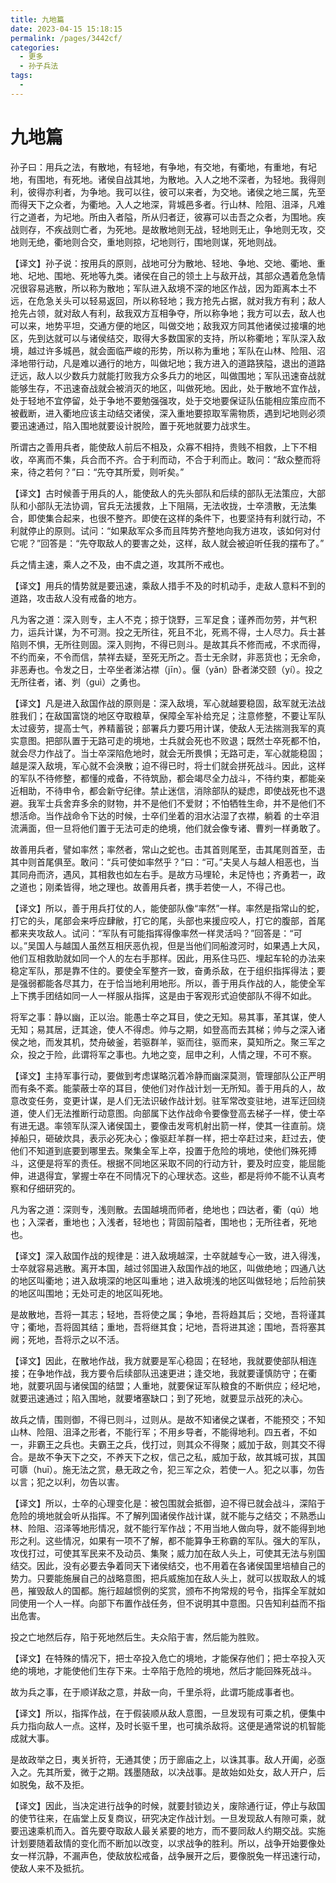 ```yaml
---
title: 九地篇
date: 2023-04-15 15:18:15
permalink: /pages/3442cf/
categories:
  - 更多
  - 孙子兵法
tags:
  - 
---
```


# 九地篇

孙子曰：用兵之法，有散地，有轻地，有争地，有交地，有衢地，有重地，有圮地，有围地，有死地。诸侯自战其地，为散地。入人之地不深者，为轻地。我得则利，彼得亦利者，为争地。我可以往，彼可以来者，为交地。诸侯之地三属，先至而得天下之众者，为衢地。入人之地深，背城邑多者。行山林、险阻、沮泽，凡难行之道者，为圮地。所由入者隘，所从归者迂，彼寡可以击吾之众者，为围地。疾战则存，不疾战则亡者，为死地。是故散地则无战，轻地则无止，争地则无攻，交地则无绝，衢地则合交，重地则掠，圮地则行，围地则谋，死地则战。
<!-- more -->

【译文】孙子说：按用兵的原则，战地可分为散地、轻地、争地、交地、衢地、重地、圮地、围地、死地等九类。诸侯在自己的领土上与敌开战，其部众遇着危急情况很容易逃散，所以称为散地；军队进入敌境不深的地区作战，因为距离本土不远，在危急关头可以轻易返回，所以称轻地；我方抢先占据，就对我方有利；敌人抢先占领，就对敌人有利，敌我双方互相争夺，所以称争地；我方可以去，敌人也可以来，地势平坦，交通方便的地区，叫做交地；敌我双方同其他诸侯过接壤的地区，先到达就可以与诸侯结交，取得大多数国家的支持，所以称衢地；军队深入敌境，越过许多城邑，就会面临严峻的形势，所以称为重地；军队在山林、险阻、沼泽地带行动，凡是难以通行的地方，叫做圮地；我方进入的道路狭隘，退出的道路迂远，敌人以少数兵力就能打败我方众多兵力的地区，叫做围地；军队迅速奋战就能够生存，不迅速奋战就会被消灭的地区，叫做死地。因此，处于散地不宜作战，处于轻地不宜停留，处于争地不要勉强强攻，处于交地要保证队伍能相应策应而不被截断，进入衢地应该主动结交诸侯，深入重地要掠取军需物质，遇到圮地则必须要迅速通过，陷入围地就要设计脱险，置于死地就要力战求生。

所谓古之善用兵者，能使敌人前后不相及，众寡不相持，贵贱不相救，上下不相收，卒离而不集，兵合而不齐。合于利而动，不合于利而止。敢问：“敌众整而将来，待之若何？”曰：“先夺其所爱，则听矣。”

【译文】古时候善于用兵的人，能使敌人的先头部队和后续的部队无法策应，大部队和小部队无法协调，官兵无法援救，上下阻隔，无法收拢，士卒溃散，无法集合，即使集合起来，也很不整齐。即使在这样的条件下，也要坚持有利就行动，不利就停止的原则。试问：“如果敌军众多而且阵势齐整地向我方进攻，该如何对付它呢？”回答是：“先夺取敌人的要害之处，这样，敌人就会被迫听任我的摆布了。”

兵之情主速，乘人之不及，由不虞之道，攻其所不戒也。

【译文】用兵的情势就是要迅速，乘敌人措手不及的时机动手，走敌人意料不到的道路，攻击敌人没有戒备的地方。

凡为客之道：深入则专，主人不克；掠于饶野，三军足食；谨养而勿劳，并气积力，运兵计谋，为不可测。投之无所往，死且不北，死焉不得，士人尽力。兵士甚陷则不惧，无所往则固。深入则拘，不得已则斗。是故其兵不修而戒，不求而得，不约而亲，不令而信，禁祥去疑，至死无所之。吾士无余财，非恶货也；无余命，非恶寿也。令发之日，士卒坐者涕沾襟（jīn）。偃（yǎn）卧者涕交颐（yí）。投之无所往者，诸、刿（ɡuì）之勇也。

【译文】凡是进入敌国作战的原则是：深入敌境，军心就越要稳固，敌军就无法战胜我们；在敌国富饶的地区夺取粮草，保障全军补给充足；注意修整，不要让军队太过疲劳，提高士气，养精蓄锐；部署兵力要巧用计谋，使敌人无法揣测我军的真实意图。把部队置于无路可走的境地，士兵就会死也不败退；既然士卒死都不怕，就会尽力作战了。当士卒深陷危地时，就会无所畏惧；无路可走，军心就能稳固；越是深入敌境，军心就不会涣散；迫不得已时，将士们就会拼死战斗。因此，这样的军队不待修整，都懂的戒备，不待筑励，都会竭尽全力战斗，不待约束，都能亲近相助，不待申令，都会新守纪律。禁止迷信，消除部队的疑虑，即使战死也不退避。我军士兵舍弃多余的财物，并不是他们不爱财；不怕牺牲生命，并不是他们不想活命。当作战命令下达的时候，士卒们坐着的泪水沾湿了衣襟，躺着
的士卒泪流满面，但一旦将他们置于无法可走的绝境，他们就会像专诸、曹刿一样勇敢了。

故善用兵者，譬如率然；率然者，常山之蛇也。击其首则尾至，击其尾则首至，击其中则首尾俱至。敢问：“兵可使如率然乎？”曰：“可。”夫吴人与越人相恶也，当其同舟而济，遇风，其相救也如左右手。是故方马埋轮，未足恃也；齐勇若一，政之道也；刚柔皆得，地之理也。故善用兵者，携手若使一人，不得己也。

【译文】所以，善于用兵打仗的人，能使部队像“率然”一样。率然是指常山的蛇，打它的头，尾部会来呼应肆敝，打它的尾，头部也来援应咬人，打它的腹部，首尾都来夹攻敌人。试问：“军队有可能指挥得像率然一样灵活吗？”回答是：“可以。”吴国人与越国人虽然互相厌恶仇视，但是当他们同船渡河时，如果遇上大风，他们互相救助就如同一个人的左右手那样。因此，用系住马匹、埋起车轮的办法来稳定军队，那是靠不住的。要使全军整齐一致，奋勇杀敌，在于组织指挥得法；要是强弱都能各尽其力，在于恰当地利用地形。所以，善于用兵作战的人，能使全军上下携手团结如同一人一样服从指挥，这是由于客观形式迫使部队不得不如此。

将军之事：静以幽，正以治。能愚士卒之耳目，使之无知。易其事，革其谋，使人无知；易其居，迂其途，使人不得虑。帅与之期，如登高而去其梯；帅与之深入诸侯之地，而发其机，焚舟破釜，若驱群羊，驱而往，驱而来，莫知所之。聚三军之众，投之于险，此谓将军之事也。九地之变，屈申之利，人情之理，不可不察。

【译文】主持军事行动，要做到考虑谋略沉着冷静而幽深莫测，管理部队公正严明而有条不紊。能蒙蔽士卒的耳目，使他们对作战计划一无所知。善于用兵的人，故意改变任务，变更计谋，是人们无法识破作战计划。驻军常改变驻地，进军迂回绕道，使人们无法推断行动意图。向部属下达作战命令要像登高去梯子一样，使士卒有进无退。率领军队深入诸侯国土，要像击发弯机射出箭一样，使其一往直前。烧掉船只，砸破炊具，表示必死决心；像驱赶羊群一样，把士卒赶过来，赶过去，使他们不知道到底要到哪里去。聚集全军上卒，投置于危险的境地，使他们殊死搏斗，这便是将军的责任。根据不同地区采取不同的行动方针，要及时应变，能屈能伸，进退得宜，掌握士卒在不同情况下的心理状态。这些，都是将帅不能不认真考察和仔细研究的。

凡为客之道：深则专，浅则散。去国越境而师者，绝地也；四达者，衢（qú）地也；入深者，重地也；入浅者，轻地也；背固前隘者，围地也；无所往者，死地也。

【译文】深入敌国作战的规律是：进入敌境越深，士卒就越专心一致，进入得浅，士卒就容易逃散。离开本国，越过邻国进入敌国作战的地区，叫做绝地；四通八达的地区叫衢地；进入敌境深的地区叫重地；进入敌境浅的地区叫做轻地；后险前狭的地区叫围地；无处可走的地区叫死地。

是故散地，吾将一其志；轻地，吾将使之属；争地，吾将趋其后；交地，吾将谨其守；衢地，吾将固其结；重地，吾将继其食；圮地，吾将进其途；围地，吾将塞其阙；死地，吾将示之以不活。

【译文】因此，在散地作战，我方就要是军心稳固；在轻地，我就要使部队相连接；在争地作战，我方要令后续部队迅速更进；逢交地，我就要谨慎防守；在衢地，就要巩固与诸侯国的结盟；人重地，就要保证军队粮食的不断供应；经圮地，就要迅速通过；陷入围地，就要堵塞缺口；到了死地，就要显示战死的决心。

故兵之情，围则御，不得已则斗，过则从。是故不知诸侯之谋者，不能预交；不知山林、险阻、沮泽之形者，不能行军；不用乡导者，不能得地利。四五者，不如一，非霸王之兵也。夫霸王之兵，伐打过，则其众不得聚；威加于敌，则其交不得合。是故不争天下之交，不养天下之权，信己之私，威加于敌，故其城可拔，其国可隳（huī）。施无法之赏，悬无政之令，犯三军之众，若使一人。犯之以事，勿告以言；犯之以利，勿告以害。

【译文】所以，士卒的心理变化是：被包围就会抵御，迫不得已就会战斗，深陷于危险的境地就会听从指挥。不了解列国诸侯作战计谋，就不能与之结交；不熟悉山林、险阻、沼泽等地形情况，就不能行军作战；不用当地人做向导，就不能得到地形之利。这些情况，如果有一项不了解，都不能算争王称霸的军队。强大的军队，攻伐打过，可使其军民来不及动员、集聚；威力加在敌人头上，可使其无法与别国结交。因此，没有必要去争着同天下诸侯结交，也不用着在各诸侯国里培植自己的势力。只要能施展自己的战略意图，把兵威施加在敌人头上，就可以拔取敌人的城邑，摧毁敌人的国都。施行超越惯例的奖赏，颁布不拘常规的号令，指挥全军就如同使用一个人一样。向部下布置作战任务，但不说明其中意图。只告知利益而不指出危害。

投之亡地然后存，陷于死地然后生。夫众陷于害，然后能为胜败。

【译文】在特殊的情况下，把士卒投入危亡的境地，才能保存他们；把士卒投入灭绝的境地，才能使他们生存下来。士卒陷于危险的境地，然后才能回殊死战斗。

故为兵之事，在于顺详敌之意，并敌一向，千里杀将，此谓巧能成事者也。

【译文】所以，指挥作战，在于假装顺从敌人意图，一旦发现有可乘之机，便集中兵力指向敌人一点。这样，及时长驱千里，也可擒杀敌将。这便是通常说的机智能成就大事。

是故政举之日，夷关折符，无通其使；历于廊庙之上，以诛其事。敌人开阖，必亟入之。先其所爱，微于之期。践墨随敌，以决战事。是故始如处女，敌人开户，后如脱兔，敌不及拒。

【译文】因此，当决定进行战争的时候，就要封锁边关，废除通行证，停止与敌国的使节往来，在庙堂上反复商议，研究决定作战计划。一旦发现敌人有隙可乘，就要迅速乘机而入。首先要夺取敌人最关紧要的地方，而不要同敌人约期交战。实施计划要随着敌情的变化而不断加以改变，以求战争的胜利。所以，战争开始要像处女一样沉静，不漏声色，使敌放松戒备，战争展开之后，要像脱兔一样迅速行动，使敌人来不及抵抗。
